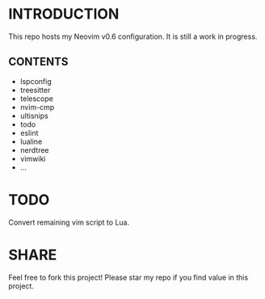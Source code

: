 # INTRODUCTION
This repo hosts my Neovim v0.6 configuration. It is still a work in progress.

## CONTENTS
* lspconfig
* treesitter
* telescope
* nvim-cmp
* ultisnips
* todo
* eslint
* lualine
* nerdtree
* vimwiki
* ...

# TODO
Convert remaining vim script to Lua.

# SHARE
Feel free to fork this project! Please star my repo if you find value in this project.
